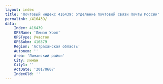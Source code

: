 ```yaml
---
layout: index
title: 'Почтовый индекс 416439: отделение почтовой связи Почты России'
permalink: /416439/
data:
    Index: 416439
    OPSName: 'Лиман Уооп'
    OPSType: Участок
    OPSSubm: 416379
    Region: 'Астраханская область'
    Autonom: ''
    Area: 'Лиманский район'
    City: Лиман
    City1: ''
    ActDate: '20170607'
    IndexOld: ''
---
```

